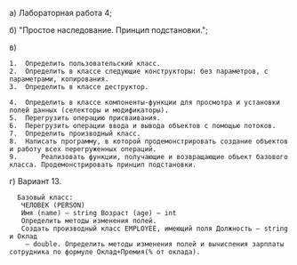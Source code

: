 а) Лабораторная работа 4;

б) "Простое наследование. Принцип подстановки.";

в)

    1.	Определить пользовательский класс.
    2.	Определить в классе следующие конструкторы: без параметров, с параметрами, копирования.
    3.	Определить в классе деструктор.

    4.	Определить в классе компоненты-функции для просмотра и установки полей данных (селекторы и модификаторы).
    5.	Перегрузить операцию присваивания.
    6.	Перегрузить операции ввода и вывода объектов с помощью потоков.
    7.	Определить производный класс.
    8.	Написать программу, в которой продемонстрировать создание объектов и работу всех перегруженных операций.
    9.		Реализовать функции, получающие и возвращающие объект базового класса. Продемонстрировать принцип подстановки.


г) Вариант 13.

      Базовый класс:
       ЧЕЛОВЕК (PERSON)
       Имя (name) – string Возраст (age) – int
       Определить методы изменения полей.
       Создать производный класс EMPLOYEE, имеющий поля Должность – string и Оклад
        – double. Определить методы изменения полей и вычисления зарплаты сотрудника по формуле Оклад+Премия(% от оклада).

